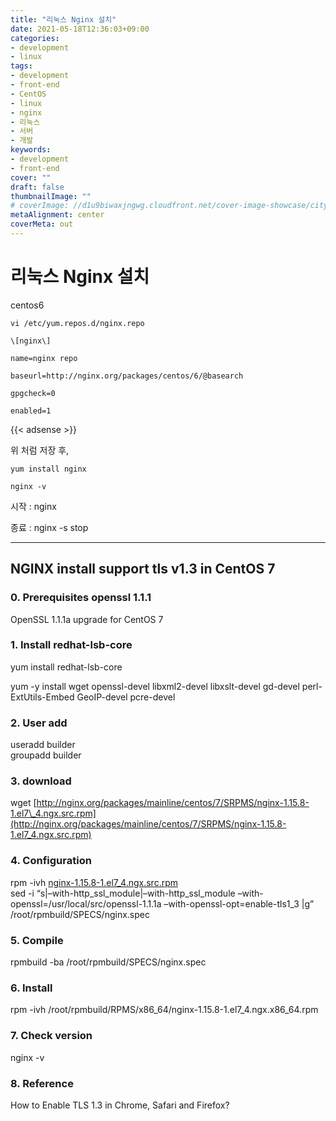 ```yaml
---
title: "리눅스 Nginx 설치"
date: 2021-05-18T12:36:03+09:00
categories: 
- development
- linux
tags: 
- development
- front-end
- CentOS
- linux
- nginx
- 리눅스
- 서버
- 개발
keywords: 
- development
- front-end
cover: ""
draft: false
thumbnailImage: ""
# coverImage: //d1u9biwaxjngwg.cloudfront.net/cover-image-showcase/city.jpg
metaAlignment: center
coverMeta: out
---
```


# 리눅스 Nginx 설치

centos6
```
vi /etc/yum.repos.d/nginx.repo

\[nginx\]

name=nginx repo

baseurl=http://nginx.org/packages/centos/6/@basearch

gpgcheck=0

enabled=1
```

{{< adsense >}}

위 처럼 저장 후, 

```
yum install nginx

nginx -v
```

시작 : nginx

종료 : nginx -s stop

---

## NGINX install support tls v1.3 in CentOS 7  
  
  
### 0\. Prerequisites openssl 1.1.1  
  
OpenSSL 1.1.1a upgrade for CentOS 7  
  
  
  
### 1\. Install redhat-lsb-core  
  
yum install redhat-lsb-core  
  
yum -y install wget openssl-devel libxml2-devel libxslt-devel gd-devel perl-ExtUtils-Embed GeoIP-devel pcre-devel  
  
### 2\. User add  
  
useradd builder  
groupadd builder  
  
### 3\. download  
  
wget [http://nginx.org/packages/mainline/centos/7/SRPMS/nginx-1.15.8-1.el7\_4.ngx.src.rpm](http://nginx.org/packages/mainline/centos/7/SRPMS/nginx-1.15.8-1.el7_4.ngx.src.rpm)  
  
### 4\. Configuration  
  
rpm -ivh [nginx-1.15.8-1.el7\_4.ngx.src.rpm](http://nginx-1.15.8-1.el7_4.ngx.src.rpm)  
sed -i “s|–with-http\_ssl\_module|–with-http\_ssl\_module –with-openssl=/usr/local/src/openssl-1.1.1a –with-openssl-opt=enable-tls1\_3 |g” /root/rpmbuild/SPECS/nginx.spec  
  
### 5\. Compile  
  
rpmbuild -ba /root/rpmbuild/SPECS/nginx.spec 

  
### 6\. Install  
  
rpm -ivh /root/rpmbuild/RPMS/x86\_64/nginx-1.15.8-1.el7\_4.ngx.x86\_64.rpm  
  
### 7\. Check version  
  
nginx -v  
  
### 8\. Reference  
  
How to Enable TLS 1.3 in Chrome, Safari and Firefox?

